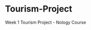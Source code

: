 # Tourism-Project

Week 1 Tourism Project - Nology Course

<!-- This is the first project for our Nology Course. The outline was to create a tourism website for a location of our choice. I have chosen the city of Port Macquarie.

I have firstly created a git repository and then cloned it to my computer. I have created a branch and started the HTML file. I will design the layout and what I need inside it for the main page. -->

<!--I then added a grid to help lay out the text  and added a bit of extra text-->

<!-- Today I will ge adding onto the gallery page. Adding image links and organising the layout. Whilst working today I struggled a lot with the grid and getting informaiton lining up correctly. I decided to remove all css already completed (there wasn't much) and just focus on getting all necessary content on the page. I added images for the gallery and a selection of images and very brief text for the things to do page. Next I will focus on the getting here page. -->

<!-- added the getting here page with an interactive map and recomendations on how to get to Port Macquarie. I added a link to formspree for the form so now informaiotn submitted will appear on that website. I also added images with links to appropriate websites and images tot he main navication on home page so that the images serve to navigate to the other pages. -->
